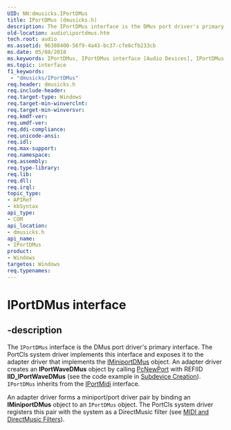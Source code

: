 ```yaml
---
UID: NN:dmusicks.IPortDMus
title: IPortDMus (dmusicks.h)
description: The IPortDMus interface is the DMus port driver's primary interface.
old-location: audio\iportdmus.htm
tech.root: audio
ms.assetid: 96388400-56f9-4a43-bc37-cfe6cfb233cb
ms.date: 05/08/2018
ms.keywords: IPortDMus, IPortDMus interface [Audio Devices], IPortDMus interface [Audio Devices],described, audio.iportdmus, audmp-routines_20e57cde-9732-4592-8bb6-b5775609b833.xml, dmusicks/IPortDMus
ms.topic: interface
f1_keywords:
 - "dmusicks/IPortDMus"
req.header: dmusicks.h
req.include-header: 
req.target-type: Windows
req.target-min-winverclnt: 
req.target-min-winversvr: 
req.kmdf-ver: 
req.umdf-ver: 
req.ddi-compliance: 
req.unicode-ansi: 
req.idl: 
req.max-support: 
req.namespace: 
req.assembly: 
req.type-library: 
req.lib: 
req.dll: 
req.irql: 
topic_type:
- APIRef
- kbSyntax
api_type:
- COM
api_location:
- dmusicks.h
api_name:
- IPortDMus
product:
- Windows
targetos: Windows
req.typenames: 
---
```


# IPortDMus interface


## -description


The <code>IPortDMus</code> interface is the DMus port driver's primary interface. The PortCls system driver implements this interface and exposes it to the adapter driver that implements the <a href="https://docs.microsoft.com/windows-hardware/drivers/ddi/dmusicks/nn-dmusicks-iminiportdmus">IMiniportDMus</a> object. An adapter driver creates an <b>IPortWaveDMus</b> object by calling <a href="https://docs.microsoft.com/windows-hardware/drivers/ddi/portcls/nf-portcls-pcnewport">PcNewPort</a> with REFIID <b>IID_IPortWaveDMus</b> (see the code example in <a href="https://docs.microsoft.com/windows-hardware/drivers/audio/subdevice-creation">Subdevice Creation</a>). <code>IPortDMus</code> inherits from the <a href="https://docs.microsoft.com/windows-hardware/drivers/ddi/portcls/nn-portcls-iportmidi">IPortMidi</a> interface.

An adapter driver forms a miniport/port driver pair by binding an <b>IMiniportDMus</b> object to an <code>IPortDMus</code> object. The PortCls system driver registers this pair with the system as a DirectMusic filter (see <a href="https://docs.microsoft.com/windows-hardware/drivers/audio/midi-and-directmusic-filters">MIDI and DirectMusic Filters</a>).


